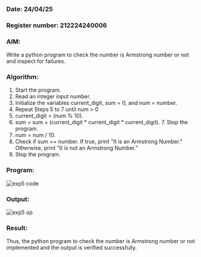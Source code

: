 ### Date: 24/04/25

### Register number: 212224240006


### AIM: 
Write a python program to check the number is Armstrong number or not and inspect for failures.

### Algorithm:

1.  Start the program.
2.	Read an integer input number.
3.	Initialize the variables current_digit, sum = 0, and num = number.
4.	Repeat Steps 5 to 7 until num > 0
5.	current_digit = (num % 10).
6.	sum = sum + (current_digit * current_digit * current_digit). 7. Stop the program.
7.	num = num / 10.
8.	Check if sum == number. If true, print "It is an Armstrong Number." Otherwise, print "It is not an Armstrong Number."
9.	Stop the program.

### Program:



![exp5 code](https://github.com/user-attachments/assets/88410cbf-642c-4e0f-abb6-05512e33c61f)
















### Output:



![exp5 op](https://github.com/user-attachments/assets/e86f10bf-76e2-425a-a3b1-978d35dab6b1)




### Result:
Thus, the python program to check the number is Armstrong number or not implemented and the output is verified successfully.


